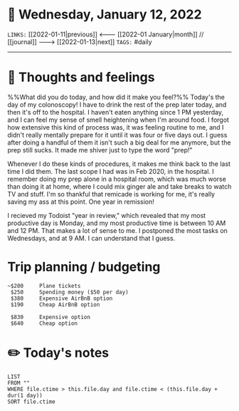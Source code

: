 # 📅 Wednesday, January 12, 2022
`LINKS:` [[2022-01-11|previous]] <--- [[2022-01 January|month]] // [[journal]] ---> [[2022-01-13|next]] 
`TAGS:` #daily

---
# 💭 Thoughts and feelings
%%What did you do today, and how did it make you feel?%%
Today's the day of my colonoscopy! I have to drink the rest of the prep later today, and then it's off to the hospital. I haven't eaten anything since 1 PM yesterday, and I can feel my sense of smell heightening when I'm around food. I forgot how extensive this kind of process was, it was feeling routine to me, and I didn't really mentally prepare for it until it was four or five days out. I guess after doing a handful of them it isn't such a big deal for me anymore, but the prep still sucks. It made me shiver just to type the word "prep!" 

Whenever I do these kinds of procedures, it makes me think back to the last time I did them. The last scope I had was in Feb 2020, in the hospital. I remember doing my prep alone in a hospital room, which was much worse than doing it at home, where I could mix ginger ale and take breaks to watch TV and stuff. I'm so thankful that remicade is working for me, it's really saving my ass at this point. One year in remission! 

I recieved my Todoist "year in review," which revealed that my most productive day is Monday, and my most productive time is between 10 AM and 12 PM. That makes a lot of sense to me. I postponed the most tasks on Wednesdays, and at 9 AM. I can understand that I guess. 

# Trip planning / budgeting
```
~$200     Plane tickets
 $250     Spending money ($50 per day)
 $380     Expensive AirBnB option
 $190     Cheap AirBnB option

 $830     Expensive option
 $640     Cheap option
```

# ✏️ Today's notes
```dataview
LIST 
FROM ""
WHERE file.ctime > this.file.day and file.ctime < (this.file.day + dur(1 day))
SORT file.ctime
```
